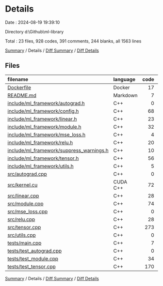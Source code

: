 # Details

Date : 2024-08-19 19:39:10

Directory d:\\Github\\ml-library

Total : 23 files,  928 codes, 391 comments, 244 blanks, all 1563 lines

[Summary](results.md) / Details / [Diff Summary](diff.md) / [Diff Details](diff-details.md)

## Files
| filename | language | code | comment | blank | total |
| :--- | :--- | ---: | ---: | ---: | ---: |
| [Dockerfile](/Dockerfile) | Docker | 17 | 24 | 10 | 51 |
| [README.md](/README.md) | Markdown | 7 | 0 | 1 | 8 |
| [include/ml_framework/autograd.h](/include/ml_framework/autograd.h) | C++ | 0 | 1 | 1 | 2 |
| [include/ml_framework/config.h](/include/ml_framework/config.h) | C++ | 68 | 9 | 10 | 87 |
| [include/ml_framework/linear.h](/include/ml_framework/linear.h) | C++ | 23 | 4 | 4 | 31 |
| [include/ml_framework/module.h](/include/ml_framework/module.h) | C++ | 32 | 4 | 5 | 41 |
| [include/ml_framework/mse_loss.h](/include/ml_framework/mse_loss.h) | C++ | 4 | 2 | 0 | 6 |
| [include/ml_framework/relu.h](/include/ml_framework/relu.h) | C++ | 20 | 0 | 6 | 26 |
| [include/ml_framework/suppress_warnings.h](/include/ml_framework/suppress_warnings.h) | C++ | 10 | 1 | 3 | 14 |
| [include/ml_framework/tensor.h](/include/ml_framework/tensor.h) | C++ | 56 | 2 | 11 | 69 |
| [include/ml_framework/utils.h](/include/ml_framework/utils.h) | C++ | 5 | 2 | 1 | 8 |
| [src/autograd.cpp](/src/autograd.cpp) | C++ | 0 | 0 | 1 | 1 |
| [src/kernel.cu](/src/kernel.cu) | CUDA C++ | 72 | 10 | 18 | 100 |
| [src/linear.cpp](/src/linear.cpp) | C++ | 28 | 12 | 8 | 48 |
| [src/module.cpp](/src/module.cpp) | C++ | 74 | 56 | 19 | 149 |
| [src/mse_loss.cpp](/src/mse_loss.cpp) | C++ | 0 | 0 | 1 | 1 |
| [src/relu.cpp](/src/relu.cpp) | C++ | 28 | 0 | 6 | 34 |
| [src/tensor.cpp](/src/tensor.cpp) | C++ | 273 | 42 | 49 | 364 |
| [src/utils.cpp](/src/utils.cpp) | C++ | 0 | 0 | 1 | 1 |
| [tests/main.cpp](/tests/main.cpp) | C++ | 7 | 0 | 1 | 8 |
| [tests/test_autograd.cpp](/tests/test_autograd.cpp) | C++ | 0 | 0 | 1 | 1 |
| [tests/test_module.cpp](/tests/test_module.cpp) | C++ | 34 | 187 | 44 | 265 |
| [tests/test_tensor.cpp](/tests/test_tensor.cpp) | C++ | 170 | 35 | 43 | 248 |

[Summary](results.md) / Details / [Diff Summary](diff.md) / [Diff Details](diff-details.md)